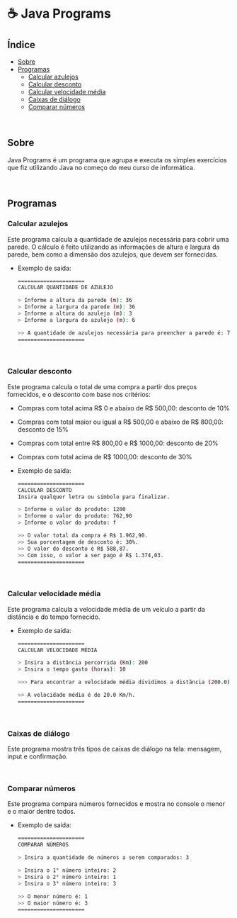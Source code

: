 # :coffee: Java Programs

## Índice

- [Sobre](##Sobre)
- [Programas](#Programas)
  - [Calcular azulejos](#Calcular-azulejos)
  - [Calcular desconto](#Calcular-desconto)
  - [Calcular velocidade média](#Calcular-velocidade-média)
  - [Caixas de diálogo](#Caixas-de-diálogo)
  - [Comparar números](#Comparar-números)

<br />

## Sobre

Java Programs é um programa que agrupa e executa os simples exercícios que fiz utilizando Java no começo do meu curso de informática.

<br />

## Programas

### Calcular azulejos

Este programa calcula a quantidade de azulejos necessária para cobrir uma parede. O cálculo é feito utilizando as informações de altura e largura da parede, bem como a dimensão dos azulejos, que devem ser fornecidas.

- Exemplo de saída:

  ```bash
  =====================
  CALCULAR QUANTIDADE DE AZULEJO

  > Informe a altura da parede (m): 36
  > Informe a largura da parede (m): 36
  > Informe a altura do azulejo (m): 3
  > Informe a largura do azulejo (m): 6

  >> A quantidade de azulejos necessária para preencher a parede é: 72,0.
  =====================
  ```

<br />

### Calcular desconto

Este programa calcula o total de uma compra a partir dos preços fornecidos, e o desconto com base nos critérios:

- Compras com total acima R$ 0 e abaixo de R$ 500,00: desconto de 10%
- Compras com total maior ou igual a R$ 500,00 e abaixo de R$ 800,00: desconto de 15%
- Compras com total entre R$ 800,00 e R$ 1000,00: desconto de 20%
- Compras com total acima de R$ 1000,00: desconto de 30%

- Exemplo de saída:

  ```bash
  =====================
  CALCULAR DESCONTO
  Insira qualquer letra ou símbolo para finalizar.

  > Informe o valor do produto: 1200
  > Informe o valor do produto: 762,90
  > Informe o valor do produto: f

  >> O valor total da compra é R$ 1.962,90.
  >> Sua porcentagem de desconto é: 30%.
  >> O valor do desconto é R$ 588,87.
  >> Com isso, o valor a ser pago é R$ 1.374,03.
  =====================
  ```

<br />

### Calcular velocidade média

Este programa calcula a velocidade média de um veículo a partir da distância e do tempo fornecido.

- Exemplo de saída:

  ```bash
  =====================
  CALCULAR VELOCIDADE MÉDIA

  > Insira a distância percorrida (Km): 200
  > Insira o tempo gasto (horas): 10

  >>> Para encontrar a velocidade média dividimos a distância (200.0) pelo tempo gasto no percurso (10.0).

  >> A velocidade média é de 20.0 Km/h.
  =====================
  ```

<br />

### Caixas de diálogo

Este programa mostra três tipos de caixas de diálogo na tela: mensagem, input e confirmação.

<br />

### Comparar números

Este programa compara números fornecidos e mostra no console o menor e o maior dentre todos.

- Exemplo de saída:

  ```bash
  =====================
  COMPARAR NÚMEROS

  > Insira a quantidade de números a serem comparados: 3

  > Insira o 1° número inteiro: 2
  > Insira o 2° número inteiro: 1
  > Insira o 3° número inteiro: 3

  >> O menor número é: 1
  >> O maior número é: 3
  =====================
  ```
